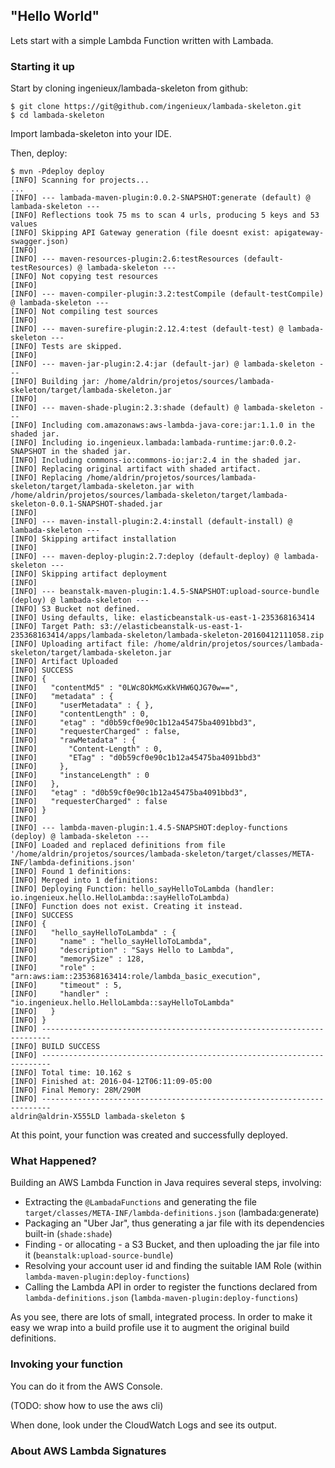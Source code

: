## "Hello World"

Lets start with a simple Lambda Function written with Lambada.

### Starting it up

Start by cloning ingenieux/lambada-skeleton from github:

```
$ git clone https://git@github.com/ingenieux/lambada-skeleton.git
$ cd lambada-skeleton
```

Import lambada-skeleton into your IDE.

Then, deploy:

```
$ mvn -Pdeploy deploy
[INFO] Scanning for projects...
...
[INFO] --- lambada-maven-plugin:0.0.2-SNAPSHOT:generate (default) @ lambada-skeleton ---
[INFO] Reflections took 75 ms to scan 4 urls, producing 5 keys and 53 values 
[INFO] Skipping API Gateway generation (file doesnt exist: apigateway-swagger.json)
[INFO] 
[INFO] --- maven-resources-plugin:2.6:testResources (default-testResources) @ lambada-skeleton ---
[INFO] Not copying test resources
[INFO] 
[INFO] --- maven-compiler-plugin:3.2:testCompile (default-testCompile) @ lambada-skeleton ---
[INFO] Not compiling test sources
[INFO] 
[INFO] --- maven-surefire-plugin:2.12.4:test (default-test) @ lambada-skeleton ---
[INFO] Tests are skipped.
[INFO] 
[INFO] --- maven-jar-plugin:2.4:jar (default-jar) @ lambada-skeleton ---
[INFO] Building jar: /home/aldrin/projetos/sources/lambada-skeleton/target/lambada-skeleton.jar
[INFO] 
[INFO] --- maven-shade-plugin:2.3:shade (default) @ lambada-skeleton ---
[INFO] Including com.amazonaws:aws-lambda-java-core:jar:1.1.0 in the shaded jar.
[INFO] Including io.ingenieux.lambada:lambada-runtime:jar:0.0.2-SNAPSHOT in the shaded jar.
[INFO] Including commons-io:commons-io:jar:2.4 in the shaded jar.
[INFO] Replacing original artifact with shaded artifact.
[INFO] Replacing /home/aldrin/projetos/sources/lambada-skeleton/target/lambada-skeleton.jar with /home/aldrin/projetos/sources/lambada-skeleton/target/lambada-skeleton-0.0.1-SNAPSHOT-shaded.jar
[INFO] 
[INFO] --- maven-install-plugin:2.4:install (default-install) @ lambada-skeleton ---
[INFO] Skipping artifact installation
[INFO] 
[INFO] --- maven-deploy-plugin:2.7:deploy (default-deploy) @ lambada-skeleton ---
[INFO] Skipping artifact deployment
[INFO] 
[INFO] --- beanstalk-maven-plugin:1.4.5-SNAPSHOT:upload-source-bundle (deploy) @ lambada-skeleton ---
[INFO] S3 Bucket not defined.
[INFO] Using defaults, like: elasticbeanstalk-us-east-1-235368163414
[INFO] Target Path: s3://elasticbeanstalk-us-east-1-235368163414/apps/lambada-skeleton/lambada-skeleton-20160412111058.zip
[INFO] Uploading artifact file: /home/aldrin/projetos/sources/lambada-skeleton/target/lambada-skeleton.jar
[INFO] Artifact Uploaded
[INFO] SUCCESS
[INFO] {
[INFO]   "contentMd5" : "0LWc8OkMGxKkVHW6QJG70w==",
[INFO]   "metadata" : {
[INFO]     "userMetadata" : { },
[INFO]     "contentLength" : 0,
[INFO]     "etag" : "d0b59cf0e90c1b12a45475ba4091bbd3",
[INFO]     "requesterCharged" : false,
[INFO]     "rawMetadata" : {
[INFO]       "Content-Length" : 0,
[INFO]       "ETag" : "d0b59cf0e90c1b12a45475ba4091bbd3"
[INFO]     },
[INFO]     "instanceLength" : 0
[INFO]   },
[INFO]   "etag" : "d0b59cf0e90c1b12a45475ba4091bbd3",
[INFO]   "requesterCharged" : false
[INFO] }
[INFO] 
[INFO] --- lambda-maven-plugin:1.4.5-SNAPSHOT:deploy-functions (deploy) @ lambada-skeleton ---
[INFO] Loaded and replaced definitions from file '/home/aldrin/projetos/sources/lambada-skeleton/target/classes/META-INF/lambda-definitions.json'
[INFO] Found 1 definitions: 
[INFO] Merged into 1 definitions: 
[INFO] Deploying Function: hello_sayHelloToLambda (handler: io.ingenieux.hello.HelloLambda::sayHelloToLambda)
[INFO] Function does not exist. Creating it instead.
[INFO] SUCCESS
[INFO] {
[INFO]   "hello_sayHelloToLambda" : {
[INFO]     "name" : "hello_sayHelloToLambda",
[INFO]     "description" : "Says Hello to Lambda",
[INFO]     "memorySize" : 128,
[INFO]     "role" : "arn:aws:iam::235368163414:role/lambda_basic_execution",
[INFO]     "timeout" : 5,
[INFO]     "handler" : "io.ingenieux.hello.HelloLambda::sayHelloToLambda"
[INFO]   }
[INFO] }
[INFO] ------------------------------------------------------------------------
[INFO] BUILD SUCCESS
[INFO] ------------------------------------------------------------------------
[INFO] Total time: 10.162 s
[INFO] Finished at: 2016-04-12T06:11:09-05:00
[INFO] Final Memory: 28M/290M
[INFO] ------------------------------------------------------------------------
aldrin@aldrin-X555LD lambada-skeleton $
```

At this point, your function was created and successfully deployed.

### What Happened?

Building an AWS Lambda Function in Java requires several steps, involving:

  * Extracting the ```@LambadaFunctions``` and generating the file ```target/classes/META-INF/lambda-definitions.json``` (lambada:generate)
  * Packaging an "Uber Jar", thus generating a jar file with its dependencies built-in (```shade:shade```)
  * Finding - or allocating - a S3 Bucket, and then uploading the jar file into it (```beanstalk:upload-source-bundle```)
  * Resolving your account user id and finding the suitable IAM Role (within ```lambda-maven-plugin:deploy-functions```)
  * Calling the Lambda API in order to register the functions declared from ```lambda-definitions.json``` (```lambda-maven-plugin:deploy-functions```)

As you see, there are lots of small, integrated process. In order to make it easy we wrap into a build profile use it to augment the original build definitions.

### Invoking your function

You can do it from the AWS Console. 

(TODO: show how to use the aws cli)

When done, look under the CloudWatch Logs and see its output.

### About AWS Lambda Signatures

